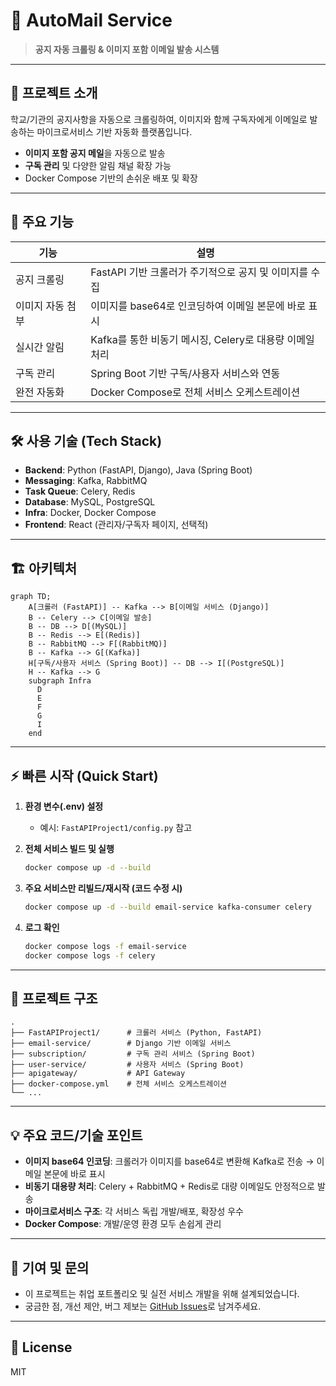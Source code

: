 # 📧 AutoMail Service

> **공지 자동 크롤링 & 이미지 포함 이메일 발송 시스템**

---

## 📝 프로젝트 소개

학교/기관의 공지사항을 자동으로 크롤링하여, 이미지와 함께 구독자에게 이메일로 발송하는 마이크로서비스 기반 자동화 플랫폼입니다. 

- **이미지 포함 공지 메일**을 자동으로 발송
- **구독 관리** 및 다양한 알림 채널 확장 가능
- Docker Compose 기반의 손쉬운 배포 및 확장

---

## 🚀 주요 기능

| 기능                | 설명                                                         |
|---------------------|--------------------------------------------------------------|
| 공지 크롤링         | FastAPI 기반 크롤러가 주기적으로 공지 및 이미지를 수집        |
| 이미지 자동 첨부    | 이미지를 base64로 인코딩하여 이메일 본문에 바로 표시          |
| 실시간 알림         | Kafka를 통한 비동기 메시징, Celery로 대용량 이메일 처리        |
| 구독 관리           | Spring Boot 기반 구독/사용자 서비스와 연동                   |
| 완전 자동화         | Docker Compose로 전체 서비스 오케스트레이션                  |

---

## 🛠️ 사용 기술 (Tech Stack)

- **Backend**: Python (FastAPI, Django), Java (Spring Boot)
- **Messaging**: Kafka, RabbitMQ
- **Task Queue**: Celery, Redis
- **Database**: MySQL, PostgreSQL
- **Infra**: Docker, Docker Compose
- **Frontend**: React (관리자/구독자 페이지, 선택적)

---

## 🏗️ 아키텍처

```mermaid
graph TD;
    A[크롤러 (FastAPI)] -- Kafka --> B[이메일 서비스 (Django)]
    B -- Celery --> C[이메일 발송]
    B -- DB --> D[(MySQL)]
    B -- Redis --> E[(Redis)]
    B -- RabbitMQ --> F[(RabbitMQ)]
    B -- Kafka --> G[(Kafka)]
    H[구독/사용자 서비스 (Spring Boot)] -- DB --> I[(PostgreSQL)]
    H -- Kafka --> G
    subgraph Infra
      D
      E
      F
      G
      I
    end
```

---

## ⚡ 빠른 시작 (Quick Start)

1. **환경 변수(.env) 설정**
   - 예시: `FastAPIProject1/config.py` 참고

2. **전체 서비스 빌드 및 실행**
   ```bash
   docker compose up -d --build
   ```

3. **주요 서비스만 리빌드/재시작 (코드 수정 시)**
   ```bash
   docker compose up -d --build email-service kafka-consumer celery
   ```

4. **로그 확인**
   ```bash
   docker compose logs -f email-service
   docker compose logs -f celery
   ```

---

## 📂 프로젝트 구조

```
.
├── FastAPIProject1/      # 크롤러 서비스 (Python, FastAPI)
├── email-service/        # Django 기반 이메일 서비스
├── subscription/         # 구독 관리 서비스 (Spring Boot)
├── user-service/         # 사용자 서비스 (Spring Boot)
├── apigateway/           # API Gateway
├── docker-compose.yml    # 전체 서비스 오케스트레이션
└── ...
```

---

## 💡 주요 코드/기술 포인트

- **이미지 base64 인코딩**: 크롤러가 이미지를 base64로 변환해 Kafka로 전송 → 이메일 본문에 바로 표시
- **비동기 대용량 처리**: Celery + RabbitMQ + Redis로 대량 이메일도 안정적으로 발송
- **마이크로서비스 구조**: 각 서비스 독립 개발/배포, 확장성 우수
- **Docker Compose**: 개발/운영 환경 모두 손쉽게 관리

---

## 🙌 기여 및 문의

- 이 프로젝트는 취업 포트폴리오 및 실전 서비스 개발을 위해 설계되었습니다.
- 궁금한 점, 개선 제안, 버그 제보는 [GitHub Issues](https://github.com/choiyounghwan123/automail/issues)로 남겨주세요.

---

## 📝 License

MIT 
